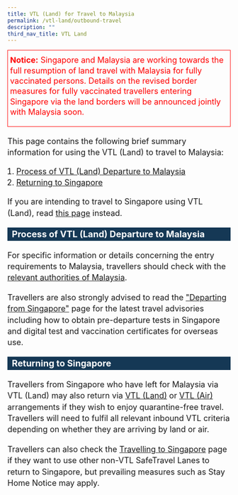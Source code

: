 ```yaml
---
title: VTL (Land) for Travel to Malaysia
permalink: /vtl-land/outbound-travel
description: ""
third_nav_title: VTL Land
---
```


<div style="padding-left: 5px; padding-bottom: 20px; margin-bottom:20px; font-size:18px; line-height:1.0; color:red; border-style: solid; border-width: 1px;">
<p style="font-size:18px; margin-top:10px; margin-bottom:0px;line-height:1.3; color:red;"><b>Notice:</b> Singapore and Malaysia are working towards the full resumption of land travel with Malaysia for fully vaccinated persons. Details on the revised border measures for fully vaccinated travellers entering Singapore via the land borders will be announced jointly with Malaysia soon.</p>
	</div>

<p style="font-size:18px; margin-top:0px; margin-bottom:0px; line-height:1.4;">This page contains the following brief summary information for using the VTL (Land) to travel to Malaysia:</p>
<ol style="font-size:18px; padding-left:20px;">
	<li style="font-size:18px; line-height:1.4;"><a href="#process">Process of VTL (Land) Departure to Malaysia</a></li>
	<li style="font-size:18px; line-height:1.4;"><a href="#returning">Returning to Singapore</a></li>
	</ol>

<p style="font-size:18px; margin-top:0px; margin-bottom:0px; line-height:1.4;">If you are intending to travel to Singapore using VTL (Land), read <a href="/vtl-land/overview" target="_blank">this page</a> instead.
	
	
<div id="process" style="background-color:#153855; color: #FFFFFF; font-size: 20px; line-height:1.5; margin: 20px 0px 20px 0px;"><b style="padding-left:10px;">Process of VTL (Land) Departure to Malaysia</b></div>

<p style="font-size:18px; margin-top:20px; margin-bottom:0px; line-height:1.4;">For specific information or details concerning the entry requirements to Malaysia, travellers should check with the <a href="http://www.mysafetravel.gov.my" target="_blank">relevant authorities of Malaysia</a>.</p>
<p style="font-size:18px; margin-top:20px; margin-bottom:0px; line-height:1.4;">Travellers are also strongly advised to read the <a href="/departing/overview" target="_blank">"Departing from Singapore"</a> page for the latest travel advisories including how to obtain pre-departure tests in Singapore and digital test and vaccination certificates for overseas use.</p>

<div style="background-color:#153855; color: #FFFFFF; font-size: 20px; line-height:1.5; margin: 20px 0px 20px 0px;"><b style="padding-left:10px;">Returning to Singapore</b></div>

<p style="font-size:18px; margin-top:20px; margin-bottom:0px; line-height:1.4;">Travellers from Singapore who have left for Malaysia via  VTL (Land) may also return via <a href="/vtl-land/overview" target="_blank">VTL (Land)</a> or <a href="/vtl/requirements-and-process" target="_blank">VTL (Air)</a> arrangements if they wish to enjoy quarantine-free travel. Travellers will need to fulfil all relevant inbound VTL criteria depending on whether they are arriving by land or air.</p>
<p style="font-size:18px; margin-top:20px; margin-bottom:0px; line-height:1.4;">Travellers can also check the <a href="/arriving/overview" target="_blank">Travelling to Singapore</a> page if they want to use other non-VTL SafeTravel Lanes to return to Singapore, but prevailing measures such as Stay Home Notice may apply.</p>
